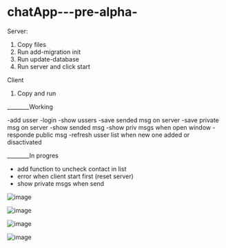 # chatApp---pre-alpha-

Server:
1. Copy files
2. Run add-migration init
3. Run update-database
4. Run server and click start

Client
1. Copy and run






________Working

-add usser
-login
-show ussers 
-save sended msg on server
-save private msg on server
-show sended msg
-show priv msgs when open window
-responde public msg
-refresh usser list when new one added or disactivated


________In progres
- add function to uncheck contact in list
- error when client start first (reset server)
- show private msgs when send 



![image](https://user-images.githubusercontent.com/47826375/132100518-96ed1cf8-b993-42e2-a3be-c8b11de61d3c.png)

![image](https://user-images.githubusercontent.com/47826375/132100530-4b9bccc9-601a-4695-a62d-e48f847f2ab8.png)

![image](https://user-images.githubusercontent.com/47826375/132100553-f4affffb-c9fd-4ccf-8ef6-12db8a78c40a.png)

![image](https://user-images.githubusercontent.com/47826375/132100566-edb162b9-dec6-4725-b5e1-58333932255d.png)